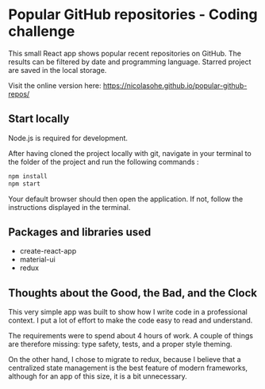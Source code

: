 # Popular GitHub repositories - Coding challenge

This small React app shows popular recent repositories on GitHub. The results can be filtered by date and programming language. Starred project are saved in the local storage.

Visit the online version here: https://nicolasohe.github.io/popular-github-repos/

## Start locally

Node.js is required for development.

After having cloned the project locally with git,
navigate in your terminal to the folder of the project and run the following commands :

```sh
npm install
npm start
```

Your default browser should then open the application.
If not, follow the instructions displayed in the terminal.

## Packages and libraries used

- create-react-app
- material-ui
- redux

## Thoughts about the Good, the Bad, and the Clock

This very simple app was built to show how I write code in a professional context. I put a lot of effort to make the code easy to read and understand.

The requirements were to spend about 4 hours of work. A couple of things are therefore missing: type safety, tests, and a proper style theming.

On the other hand, I chose to migrate to redux, because I believe that a centralized state management is the best feature of modern frameworks, although for an app of this size, it is a bit unnecessary.
